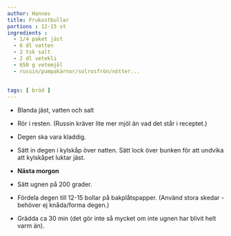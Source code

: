 ```yaml
---
author: Hannes
title: Frukostbullar
portions : 12-15 st
ingredients :
  - 1/4 paket jäst
  - 6 dl vatten
  - 2 tsk salt
  - 2 dl vetekli
  - 650 g vetemjöl
  - russin/pumpakärnor/solrosfrön/nötter...
  
  
tags: [ bröd ]
---
```

* Blanda jäst, vatten och salt
* Rör i resten. (Russin kräver lite mer mjöl än vad det står i receptet.)
* Degen ska vara kladdig.
* Sätt in degen i kylskåp över natten. Sätt lock över bunken för att undvika att kylskåpet luktar jäst.

* __Nästa morgon__
* Sätt ugnen på 200 grader.
* Fördela degen till 12-15 bollar på bakplåtspapper. (Använd stora skedar - behöver ej knåda/forma degen.)
* Grädda ca 30 min (det gör inte så mycket om inte ugnen har blivit helt varm än).

